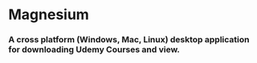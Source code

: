 # Magnesium

### A cross platform (Windows, Mac, Linux) desktop application for downloading Udemy Courses and view.
